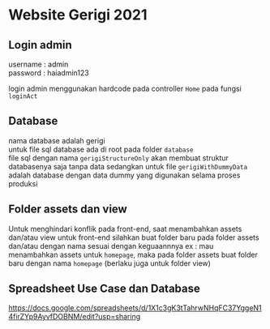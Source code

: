 # Website Gerigi 2021

## Login admin

username : admin  
password : haiadmin123

login admin menggunakan hardcode pada controller `Home` pada fungsi `loginAct`

## Database

nama database adalah gerigi  
untuk file sql database ada di root pada folder `database`  
file sql dengan nama `gerigiStructureOnly` akan membuat struktur databasenya saja tanpa data sedangkan untuk file `gerigiWithDummyData` adalah database dengan data dummy yang digunakan selama proses produksi

## Folder assets dan view

Untuk menghindari konflik pada front-end, saat menambahkan assets dan/atau view untuk front-end silahkan buat folder baru pada folder assets dan/atau dengan nama sesuai dengan keguaannnya
ex : mau menambahkan assets untuk `homepage`, maka pada folder assets buat folder baru dengan nama `homepage` (berlaku juga untuk folder view)

## Spreadsheet Use Case dan Database

https://docs.google.com/spreadsheets/d/1X1c3gK3tTahrwNHqFC37YggeN14firZYp9AyvfDOBNM/edit?usp=sharing